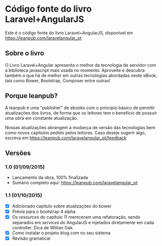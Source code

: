 # Código fonte do livro Laravel+AngularJS

Este é o código fonte do livro Laravel+AngularJS, disponível em https://leanpub.com/laravelangular_pt

## Sobre o livro

O Livro Laravel+Angular apresenta o melhor da tecnologia de servidor com a biblioteca javascript mais usada no momento. Aproveite e descubra também o que há de melhor em outras tecnologias abordadas neste eBook, tais como Bower, Bootstrap, Composer entre outras!

## Porque leanpub?

A leanpub é uma "publisher" de ebooks com o princípio básico de permitir atualizações dos livros, de forma que os leitores tem o benefício de possuir uma obra em constante atualização. 

Nossas atualizações abrangem a mudança de versão das tecnologias bem como novos capítulos pedido pelos leitores. Caso deseje sugerir algo, escreva em https://leanpub.com/laravelangular_pt/feedback

## Versões

### 1.0 (01/09/2015)

* Lançamento da obra, 100% finalizada
* Sumário completo aqui:  https://leanpub.com/laravelangular_pt

### 1.1 (01/10/2015)

- [x] Adicionado capítulo sobre atualizações do bower
- [x] Prévia para o bootstrap 4 alpha
- [x] Os *resources* do capítulo 11 mereceram uma refatoração, sendo separados em *services* do AngularJS e injetados diretamente em cada controller. Dica de Willian Oak.
- [x] Como instalar o projeto blog.com no seu sistema
- [x] Revisão gramatical 
